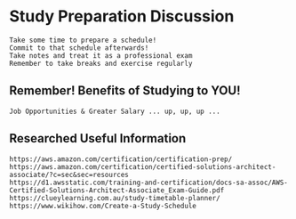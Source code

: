 # Study Preparation Discussion
    Take some time to prepare a schedule! 
    Commit to that schedule afterwards!
    Take notes and treat it as a professional exam
    Remember to take breaks and exercise regularly

## Remember! Benefits of Studying to YOU!
    Job Opportunities & Greater Salary ... up, up, up ...

## Researched Useful Information
    https://aws.amazon.com/certification/certification-prep/
    https://aws.amazon.com/certification/certified-solutions-architect-associate/?c=sec&sec=resources
    https://d1.awsstatic.com/training-and-certification/docs-sa-assoc/AWS-Certified-Solutions-Architect-Associate_Exam-Guide.pdf
    https://clueylearning.com.au/study-timetable-planner/
    https://www.wikihow.com/Create-a-Study-Schedule